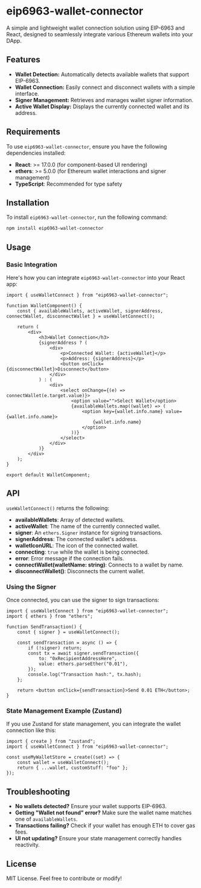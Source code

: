 # eip6963-wallet-connector

A simple and lightweight wallet connection solution using EIP-6963 and React, designed to seamlessly integrate various Ethereum wallets into your DApp.

## Features

- **Wallet Detection:** Automatically detects available wallets that support EIP-6963.
- **Wallet Connection:** Easily connect and disconnect wallets with a simple interface.
- **Signer Management:** Retrieves and manages wallet signer information.
- **Active Wallet Display:** Displays the currently connected wallet and its address.

## Requirements

To use `eip6963-wallet-connector`, ensure you have the following dependencies installed:

- **React**: >= 17.0.0 (for component-based UI rendering)
- **ethers**: >= 5.0.0 (for Ethereum wallet interactions and signer management)
- **TypeScript**: Recommended for type safety

## Installation

To install `eip6963-wallet-connector`, run the following command:

```bash
npm install eip6963-wallet-connector
```

## Usage

### Basic Integration

Here's how you can integrate `eip6963-wallet-connector` into your React app:

```tsx
import { useWalletConnect } from "eip6963-wallet-connector";

function WalletComponent() {
    const { availableWallets, activeWallet, signerAddress, connectWallet, disconnectWallet } = useWalletConnect();
    
    return (
        <div>
            <h3>Wallet Connection</h3>
            {signerAddress ? (
                <div>
                    <p>Connected Wallet: {activeWallet}</p>
                    <p>Address: {signerAddress}</p>
                    <button onClick={disconnectWallet}>Disconnect</button>
                </div>
            ) : (
                <div>
                    <select onChange={(e) => connectWallet(e.target.value)}>
                        <option value="">Select Wallet</option>
                        {availableWallets.map((wallet) => (
                            <option key={wallet.info.name} value={wallet.info.name}>
                                {wallet.info.name}
                            </option>
                        ))}
                    </select>
                </div>
            )}
        </div>
    );
}

export default WalletComponent;
```

## API

`useWalletConnect()` returns the following:

- **availableWallets**: Array of detected wallets.
- **activeWallet**: The name of the currently connected wallet.
- **signer**: An `ethers.Signer` instance for signing transactions.
- **signerAddress**: The connected wallet's address.
- **walletIconURL**: The icon of the connected wallet.
- **connecting**: `true` while the wallet is being connected.
- **error**: Error message if the connection fails.
- **connectWallet(walletName: string)**: Connects to a wallet by name.
- **disconnectWallet()**: Disconnects the current wallet.

### Using the Signer

Once connected, you can use the signer to sign transactions:

```tsx
import { useWalletConnect } from "eip6963-wallet-connector";
import { ethers } from "ethers";

function SendTransaction() {
    const { signer } = useWalletConnect();

    const sendTransaction = async () => {
        if (!signer) return;
        const tx = await signer.sendTransaction({
            to: "0xRecipientAddressHere",
            value: ethers.parseEther("0.01"),
        });
        console.log("Transaction hash:", tx.hash);
    };

    return <button onClick={sendTransaction}>Send 0.01 ETH</button>;
}
```

### State Management Example (Zustand)

If you use Zustand for state management, you can integrate the wallet connection like this:

```tsx
import { create } from "zustand";
import { useWalletConnect } from "eip6963-wallet-connector";

const useMyWalletStore = create((set) => {
    const wallet = useWalletConnect();
    return { ...wallet, customStuff: "foo" };
});
```

## Troubleshooting

- **No wallets detected?** Ensure your wallet supports EIP-6963.
- **Getting "Wallet not found" error?** Make sure the wallet name matches one of `availableWallets`.
- **Transactions failing?** Check if your wallet has enough ETH to cover gas fees.
- **UI not updating?** Ensure your state management correctly handles reactivity.

## License

MIT License. Feel free to contribute or modify!
